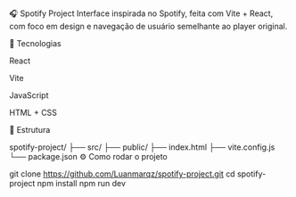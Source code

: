 🎧 Spotify Project
Interface inspirada no Spotify, feita com Vite + React, com foco em design e navegação de usuário semelhante ao player original.

🚀 Tecnologias

React

Vite

JavaScript

HTML + CSS

📂 Estrutura

spotify-project/
├── src/
├── public/
├── index.html
├── vite.config.js
└── package.json
⚙️ Como rodar o projeto

git clone https://github.com/Luanmarqz/spotify-project.git
cd spotify-project
npm install
npm run dev
